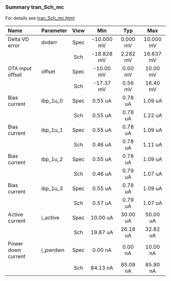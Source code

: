 ### Summary tran_Sch_mc

For details see <a href='tran_Sch_mc.html'>tran_Sch_mc.html</a>

|**Name**|**Parameter**|**View**|**Min** | **Typ** | **Max**|
|:---|:---|:---:|:---:|:---:|:---:|
|Delta VD error|dvderr | Spec | -10.000 mV | 0.000 mV | 10.000 mV |
| | | Sch|-18.828 mV | 2.282 mV | 16.637 mV |
|OTA input offset|offset | Spec | -10.00 mV | 0.00 mV | 10.00 mV |
| | | Sch|-17.37 mV | 0.56 mV | 16.40 mV |
|Bias current|ibp\_1u\_0 | Spec | 0.55 uA | 0.78 uA | 1.09 uA |
| | | Sch|0.55 uA | 0.78 uA | 1.22 uA |
|Bias current|ibp\_1u\_1 | Spec | 0.55 uA | 0.78 uA | 1.09 uA |
| | | Sch|0.46 uA | 0.78 uA | 1.11 uA |
|Bias current|ibp\_1u\_2 | Spec | 0.55 uA | 0.78 uA | 1.09 uA |
| | | Sch|0.46 uA | 0.79 uA | 1.07 uA |
|Bias current|ibp\_1u\_3 | Spec | 0.55 uA | 0.78 uA | 1.09 uA |
| | | Sch|0.57 uA | 0.79 uA | 1.07 uA |
|Active current|i\_active | Spec | 10.00 uA | 30.00 uA | 50.00 uA |
| | | Sch|19.87 uA | 26.18 uA | 32.82 uA |
|Power down current|i\_pwrdwn | Spec | 0.00 nA | 0.00 nA | 10.00 nA |
| | | Sch|84.13 nA | 85.09 nA | 85.90 nA |
